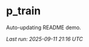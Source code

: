 # p_train

Auto-updating README demo.

<!--START_SECTION:status-->
_Last run: 2025-09-11 21:16 UTC_
<!--END_SECTION:status-->





































































































































































































































































































































































































































































































































